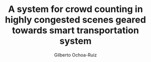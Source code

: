 ---
paperId: 4
author: Gilberto Ochoa-Ruiz
publicationauthor: Ochoa-Ruiz, G.
title: A system for crowd counting in highly congested scenes geared towards smart transportation system
pitch: https://slideslive.com/38930532/a-system-for-crowd-counting-in-highly-congested-scenes-geared-towards-smart-transportation-system?ref=folder-55828
poster: Oral_Gilberto_Ochoa2
alt: --
type: Oral
topic: Deep Learning
subtopic: Applications
link: 
conference: icml
year: 2020
tags: icml-2020-op
location: Virtual
---